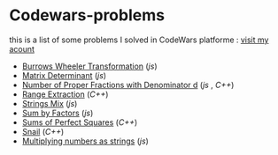 # Codewars-problems

this is a list of some problems I solved in CodeWars platforme :  [visit my acount](https://www.codewars.com/users/RedScammer/) 

- [Burrows Wheeler Transformation](Burrows-Wheeler-Transformation) (*js*)
- [Matrix Determinant](Matrix-Determinant)  (*js*)
- [Number of Proper Fractions with Denominator d](Number-of-Proper-Fractions-with-Denominator-d) (*js* , *C++*)
- [Range Extraction](Range-Extraction)  (*C++*)
- [Strings Mix](Strings-Mix)  (*js*)
- [Sum by Factors](Sum-by-Factors)  (*js*)
- [Sums of Perfect Squares](Sums-of-Perfect-Squares)  (*C++*)
- [Snail](Snail)  (*C++*)
- [Multiplying numbers as strings](Multiplying-numbers-as-strings)  (*js*)